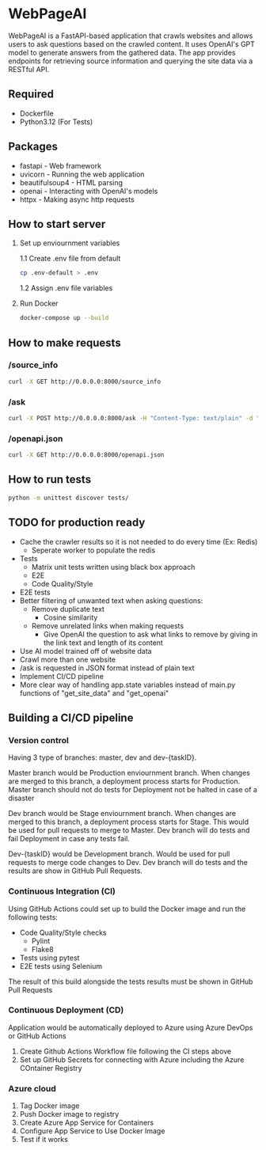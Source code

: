 # WebPageAI

WebPageAI is a FastAPI-based application that crawls websites and allows users to ask questions based on the crawled content. It uses OpenAI's GPT model to generate answers from the gathered data. The app provides endpoints for retrieving source information and querying the site data via a RESTful API.

## Required

* Dockerfile
* Python3.12 (For Tests)

## Packages

* fastapi - Web framework
* uvicorn - Running the web application
* beautifulsoup4 - HTML parsing
* openai - Interacting with OpenAI's models
* httpx - Making async http requests

## How to start server

1. Set up enviournment variables

    1.1 Create .env file from default

    ```bash
    cp .env-default > .env 
    ```

    1.2 Assign .env file variables

2. Run Docker

    ```bash
    docker-compose up --build
    ```

## How to make requests

### /source_info

```bash
curl -X GET http://0.0.0.0:8000/source_info
```

### /ask

```bash
curl -X POST http://0.0.0.0:8000/ask -H "Content-Type: text/plain" -d "What is this website for?"
```

### /openapi.json

```bash
curl -X GET http://0.0.0.0:8000/openapi.json
```

## How to run tests

```bash
python -m unittest discover tests/
```

## TODO for production ready

* Cache the crawler results so it is not needed to do every time (Ex: Redis)
  * Seperate worker to populate the redis
* Tests
  * Matrix unit tests written using black box approach
  * E2E
  * Code Quality/Style
* E2E tests
* Better filtering of unwanted text when asking questions:
  * Remove duplicate text
    * Cosine similarity
  * Remove unrelated links when making requests
    * Give OpenAI the question to ask what links to remove by giving in the link text and length of its content
* Use AI model trained off of website data
* Crawl more than one website
* /ask is requested in JSON format instead of plain text
* Implement CI/CD pipeline
* More clear way of handling app.state variables instead of main.py functions of "get_site_data" and "get_openai"

## Building a CI/CD pipeline

### Version control

Having 3 type of branches: master, dev and dev-{taskID}.

Master branch would be Production enviournment branch. When changes are merged to this branch, a deployment process starts for Production. Master branch should not do tests for Deployment not be halted in case of a disaster

Dev branch would be Stage enviournment branch. When changes are merged to this branch, a deployment process starts for Stage. This would be used for pull requests to merge to Master. Dev branch will do tests and fail Deployment in case any tests fail.

Dev-{taskID} would be Development branch. Would be used for pull requests to merge code changes to Dev. Dev branch will do tests and the results are show in GitHub Pull Requests.

### Continuous Integration (CI)

Using GitHub Actions could set up to build the Docker image and run the following tests:

* Code Quality/Style checks
  * Pylint
  * Flake8
* Tests using pytest
* E2E tests using Selenium

The result of this build alongside the tests results must be shown in GitHub Pull Requests

### Continuous Deployment (CD)

Application would be automatically deployed to Azure using Azure DevOps or GitHub Actions

1. Create Github Actions Workflow file following the CI steps above
2. Set up GitHub Secrets for connecting with Azure including the Azure COntainer Registry

### Azure cloud

1. Tag Docker image
2. Push Docker image to registry
3. Create Azure App Service for Containers
4. Configure App Service to Use Docker Image
5. Test if it works
